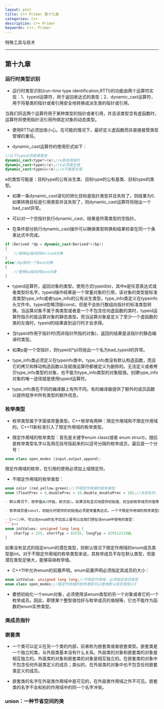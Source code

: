 ```yaml
---
layout: post
title: C++ Primer 第十九章
categories: C++
description: C++ Primer
keywords: C++, Primer
---
```


特殊工具与技术

---

## 第十九章

### 运行时类型识别

- 运行时类型识别(run-time type identification,RTTI)的功能由两个运算符实现：1、typeid运算符，用于返回表达式的类型；2、dynamic_cast运算符，用于将基类的指针或者引用安全地转换成派生类的指针或引用。

当我们将这两个运算符用于某种类型的指针或者引用，并且该类型含有虚函数时，运算符将使用指针活引用所绑定对象的动态类型。

- 使用RTTI必须加倍小心。在可能的情况下，最好定义虚函数而非直接接管类型管理的重任。

- dynamic_cast运算符的使用形式如下：
```c++
//以下type必须是类类型
dynamic_cast<type*>(e);//e是有效指针
dynamic_cast<type&>(e);//e必须是左值
dynamic_cast<type&&>(e);//e不能是左值
```
e的类型可能是：目标type的公有派生类、目标type的公有基类、目标type的类型。

- 如果一条dynamic_cast语句的转化目标是指针类型并且失败了，则结果为0.如果转换目标是引用类型并且失败了，则dynamic_cast运算符将抛出一个bad_cast异常。

- 可以对一个空指针执行dynamic_cast，结果是所需类型的空指针。

- 在条件部分执行dynamic_cast操作可以确保类型转换和结果检查在同一个条表达式中完成。
```c++
if (Derived *dp = dynamic_cast<Derived*>(bp))
{
    //使用dp指向的Derived对象
}
else//bp指向一个Base对象
{
    //使用bp指向的Base对象
}
```

- typeid运算符，返回对象的类型。使用方式typeid(e)，其中e是任意表达式或者类型的名字。typeid操作结果是一个常量对象的引用，该对象的类型是标准库类型type_info或者type_info的公有派生类型。type_info类定义在typeinfo头文件中。typeid忽略顶层const，但是不会执行数组向指针的标准类型转换。当运算对象不属于类类型或者是一个不包含任何虚函数的类时，typeid运算符指示的是运算对象的静态类型。而当运算对象是定义了至少一个虚函数的类的左值时，typeid的结果直到运行时才会求得。

- 当typeid作用于指针时(而非指针所指的对象)，返回的结果是该指针的静态编译时类型。

- 如果p是一个空指针，则typeid(*p)将抛出一个名为bad_typeid的异常。

- type_info类必须定义在typeinfo类中。type_info类没有默认构造函数，而且它的拷贝和移动构造函数以及赋值运算符都被定义为删除的。无法定义或者拷贝type_info类型的对象，也不能为type_info类型的对象赋值。创建type_info对象的唯一途径就是使用typeid运算符。

- type_info类在不同的编译器上有所不同。有的编译器提供了额外的成员函数以提供程序中所有类型的额外信息。

### 枚举类型

- 枚举类型属于字面值常量类型。C++枚举有两种：限定作用域和不限定作用域的。C++11新标准引入了限定作用域的枚举类型。

- 限定作用域的枚举类型：首先是关键字enum class(或者 enum struct)，随后是枚举类型名字以及用花括号括起来的以逗号分隔的枚举成员，最后是一个分号：
```c++
enum class open_modes {input,output,append};
```
限定作用域的枚举，在引用的使用必须加上域限定符。

- 不限定作用域的枚举类型：
```c++
enum color {red,yellow,green};//不限定作用域的枚举类型
enum {floatPrec = 6,doublePrec = 10,double_doublePrec = 10};//未命名的、不限定作用域的枚举类型。

- 默认情况下，枚举值从0开始，依次加1。如果没有显式地提供初始值，则当前枚举成员的值等于之前枚举成员的值加1。

- 枚举成员是const，初始化时提供的初始值必须是常量表达式。一个不限定作用域的枚举类型的对象或枚举成员自动地转换成整形，而限定作用域的不行。

- C++11中，可以在enum的名字后加上冒号以及我们想在该enum中使用的类型：
```c++
enum intValues: unsigned long long {
    charTyp = 255, shortTyp = 65535, longTyp = 429512131UL
}
```
如果没有显式的指定enum的潜在类型，则默认情况下限定作用域的enum成员类型是int。对于不限定作用域的枚举类型来说，其枚举成员不存在默认类型，但是潜在类型足够大，能够容纳枚举值。

- C++11中允许enum的前置声明。enum前置声明必须指定其成员的大小：
```c++
enum intValue: unsigned long long;//不限定作用域，必须指定成员类型
enum class open_modes;//限定作用域的枚举类型可以使用默认成员类型int
```

- 要想初始化一个enum对象，必须使用该enum类型的另一个对象或者它的一个枚举成员。因此，即使某个整型值恰好与枚举成员的值相等，它也不能作为函数的enum实参类型。

### 类成员指针

### 嵌套类

- 一个类可以定义在另一个类的内部，前者称为嵌套类或者嵌套类型。嵌套类是一个独立的类，与外层类基本没有什么关系。外层类的对象和嵌套类的对象是相互独立的。外层类的对象和嵌套类的对象是相互独立的。在嵌套类的对象中不包含任何外层类定义的成员；类似的，在外层类的对象中也不包含任何嵌套类定义的成员。

- 嵌套类的名字在外层类作用域中是可见的，在外层类作用域之外不可见。嵌套类的名字不会和别的作用域中的同一个名字冲突。

### union：一种节省空间的类









